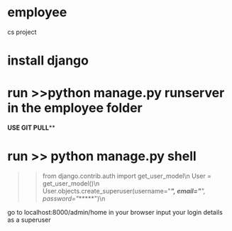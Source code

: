 # employee
cs project

# install django
# run >>python manage.py runserver in the employee folder

********USE GIT PULL**********

# run >> python manage.py shell
>>from django.contrib.auth import get_user_model\n
>>User = get_user_model()\n
>>User.objects.create_superuser(username="*****", email="******", password="******")\n

go to localhost:8000/admin/home in your browser
input your login details as a superuser
